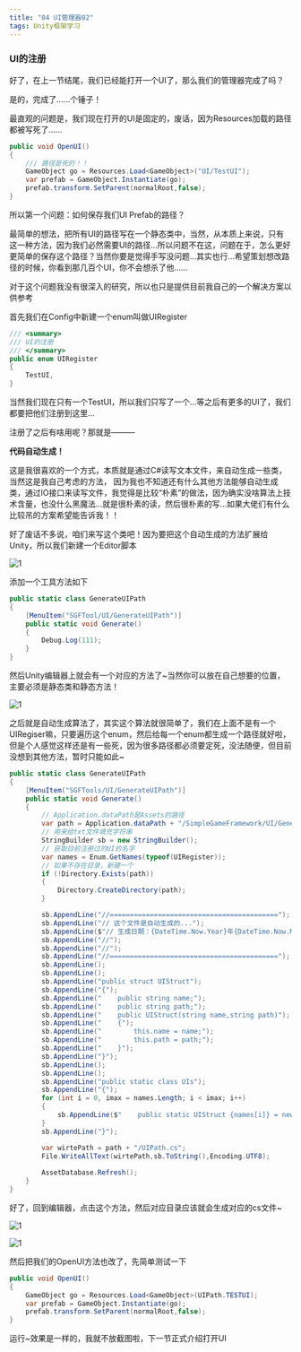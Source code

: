 ```yaml
---
title: "04 UI管理器02"
tags: Unity框架学习
---
```


### UI的注册

好了，在上一节结尾，我们已经能打开一个UI了，那么我们的管理器完成了吗？

是的，完成了......个锤子！

最直观的问题是，我们现在打开的UI是固定的，废话，因为Resources加载的路径都被写死了......

```c#
public void OpenUI()
{
    /// 路径是死的！！
    GameObject go = Resources.Load<GameObject>("UI/TestUI");
    var prefab = GameObject.Instantiate(go);
    prefab.transform.SetParent(normalRoot,false);
}
```

所以第一个问题：如何保存我们UI Prefab的路径？

最简单的想法，把所有UI的路径写在一个静态类中，当然，从本质上来说，只有这一种方法，因为我们必然需要UI的路径...所以问题不在这，问题在于，怎么更好更简单的保存这个路径？当然你要是觉得手写没问题...其实也行...希望策划想改路径的时候，你看到那几百个UI，你不会想杀了他......

对于这个问题我没有很深入的研究，所以也只是提供目前我自己的一个解决方案以供参考

首先我们在Config中新建一个enum叫做UIRegister

```c#
/// <summary>
/// UI的注册
/// </summary>
public enum UIRegister
{
    TestUI,
}
```

当然我们现在只有一个TestUI，所以我们只写了一个...等之后有更多的UI了，我们都要把他们注册到这里...

注册了之后有啥用呢？那就是———

**代码自动生成！**

这是我很喜欢的一个方式，本质就是通过C#读写文本文件，来自动生成一些类，当然这是我自己考虑的方法， 因为我也不知道还有什么其他方法能够自动生成类，通过IO接口来读写文件，我觉得是比较“朴素”的做法，因为确实没啥算法上技术含量，也没什么黑魔法...就是很朴素的读，然后很朴素的写...如果大佬们有什么比较吊的方案希望能告诉我！！

好了废话不多说，咱们来写这个类吧！因为要把这个自动生成的方法扩展给Unity，所以我们新建一个Editor脚本

![1](https://www.logarius996.icu/images/SimpleGameFramework/UI/11.png)

添加一个工具方法如下

```c#
public static class GenerateUIPath
{
    [MenuItem("SGFTool/UI/GenerateUIPath")]
    public static void Generate()
    {
        Debug.Log(111);
    }
}
```

然后Unity编辑器上就会有一个对应的方法了~当然你可以放在自己想要的位置，主要必须是静态类和静态方法！

![1](https://www.logarius996.icu/images/SimpleGameFramework/UI/12.png)

之后就是自动生成算法了，其实这个算法就很简单了，我们在上面不是有一个UIRegiser嘛，只要遍历这个enum，然后给每一个enum都生成一个路径就好啦，但是个人感觉这样还是有一些死，因为很多路径都必须要定死，没法随便，但目前没想到其他方法，暂时只能如此~

```c#
public static class GenerateUIPath
{
    [MenuItem("SGFTools/UI/GenerateUIPath")]
    public static void Generate()
    {
        // Application.dataPath是Assets的路径
        var path = Application.dataPath + "/SimpleGameFramework/UI/Generated";
        // 用来给txt文件填充字符串
        StringBuilder sb = new StringBuilder();
        // 获取目前注册过的UI的名字
        var names = Enum.GetNames(typeof(UIRegister));
        // 如果不存在目录，新建一个
        if (!Directory.Exists(path))
        {
            Directory.CreateDirectory(path);
        }

        sb.AppendLine("//==========================================");
        sb.AppendLine("// 这个文件是自动生成的...");
        sb.AppendLine($"// 生成日期：{DateTime.Now.Year}年{DateTime.Now.Month}月{DateTime.Now.Day}日{DateTime.Now.Hour}点{DateTime.Now.Minute}分");
        sb.AppendLine("//");
        sb.AppendLine("//");
        sb.AppendLine("//==========================================");
        sb.AppendLine();
        sb.AppendLine();
        sb.AppendLine("public struct UIStruct");
        sb.AppendLine("{");
        sb.AppendLine("    public string name;");
        sb.AppendLine("    public string path;");
        sb.AppendLine("    public UIStruct(string name,string path)");
        sb.AppendLine("    {");
        sb.AppendLine("        this.name = name;");
        sb.AppendLine("        this.path = path;");
        sb.AppendLine("    }");
        sb.AppendLine("}");
        sb.AppendLine();
        sb.AppendLine();
        sb.AppendLine("public static class UIs");
        sb.AppendLine("{");
        for (int i = 0, imax = names.Length; i < imax; i++)
        {
            sb.AppendLine($"    public static UIStruct {names[i]} = new UIStruct(\"{names[i]}\",\"UI/{names[i]}\");");
        }
        sb.AppendLine("}");

        var wirtePath = path + "/UIPath.cs";
        File.WriteAllText(wirtePath,sb.ToString(),Encoding.UTF8);
        
        AssetDatabase.Refresh();
    }
}
```

好了，回到编辑器，点击这个方法，然后对应目录应该就会生成对应的cs文件~

![1](https://www.logarius996.icu/images/SimpleGameFramework/UI/13.png)

![1](https://www.logarius996.icu/images/SimpleGameFramework/UI/14.png)

然后把我们的OpenUI方法也改了，先简单测试一下

```c#
public void OpenUI()
{
    GameObject go = Resources.Load<GameObject>(UIPath.TESTUI);
    var prefab = GameObject.Instantiate(go);
    prefab.transform.SetParent(normalRoot,false);
}
```

运行~效果是一样的，我就不放截图啦，下一节正式介绍打开UI



























